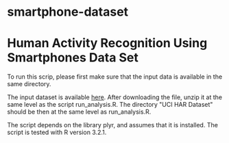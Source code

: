 # smartphone-dataset
Human Activity Recognition Using Smartphones Data Set
=====================================================

To run this scrip, please first make sure that the input data is available in the same directory.

The input dataset is available [here](https://d396qusza40orc.cloudfront.net/getdata%2Fprojectfiles%2FUCI%20HAR%20Dataset.zip). After downloading the file, unzip it at the same level as the script run_analysis.R. The directory "UCI HAR Dataset" should be then at the same level as run_analysis.R.

The script depends on the library plyr, and assumes that it is installed. The script is tested with R version 3.2.1.


